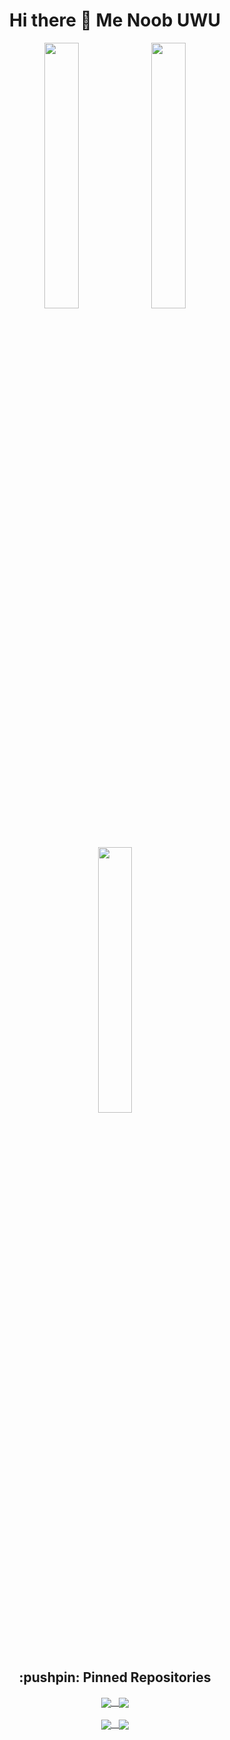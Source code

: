 <h1 align="center">
    Hi there 👋 Me Noob UWU
</h1>

<p align="center">
    <img width="33%" heigth="25%" src="https://github-readme-streak-stats.herokuapp.com?user=junix033101&theme=solarized-light&count_private=true)" />
        <img width="33%" src="https://github-readme-stats.vercel.app/api/top-langs/?username=junix033101&layout=compact&langs_count=9&count_private=true&theme=solarized-light" />
    <img width="33%" src="https://github-readme-stats.vercel.app/api?username=junix033101&show_icons=true&theme=solarized-light&count_private=true)" />
</p>

<h2 align="center">
    :pushpin: Pinned Repositories
</h2>


<p align="center">
<a href="https://github.com/junix033101/MyPocket">
  <img align="center" margin="10rem" src="https://github-readme-stats.vercel.app/api/pin/?username=junix033101&repo=MyPocket&theme=solarized-light" /> &nbsp
</a>
<a href="https://github.com/junix033101/GoGamify-Students">   
  <img align="center" src="https://github-readme-stats.vercel.app/api/pin/?username=junix033101&repo=GoGamify-Students&theme=solarized-light" />
</a>
   <br><br>
<a href="https://github.com/junix033101/iSumbong">
  <img align="center" src="https://github-readme-stats.vercel.app/api/pin/?username=junix033101&repo=iSumbong&theme=solarized-light" /> &nbsp
</a>
<a href="https://github.com/junix033101/GoGamify-Students">
  <img align="center" src="https://github-readme-stats.vercel.app/api/pin/?username=junix033101&repo=Dice-Game&theme=solarized-light" />
</a>
</p>
